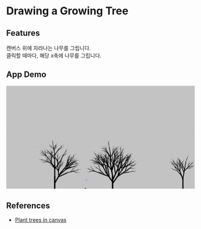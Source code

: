 # Drawing a Growing Tree

## Features

캔버스 위에 자라나는 나무를 그립니다.<br>
클릭할 때마다, 해당 x축에 나무를 그립니다.

## App Demo

![growing trees](./assets/tree-demo.gif)

## References

- [Plant trees in canvas](https://www.youtube.com/watch?v=8H64vIbU3YA)
